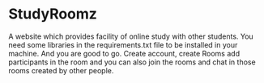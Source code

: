 # StudyRoomz
A website which provides facility of online study with other students.
You need some libraries in the requirements.txt file to be installed in your machine. And you are good to go. Create account, create Rooms add participants in the room and you can also join the rooms and chat in those rooms created by other people.
